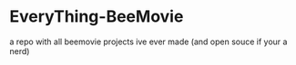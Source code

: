 # EveryThing-BeeMovie
a repo with all beemovie projects ive ever made (and open souce if your a nerd)
